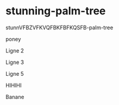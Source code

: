 # stunning-palm-tree
stunnVFBZVFKVQFBKFBFKQSFB-palm-tree

poney

Ligne 2

Ligne 3

Ligne 5

HIHIHI

Banane